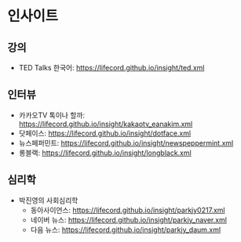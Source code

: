 # 인사이트  

## 강의
- TED Talks 한국어: https://lifecord.github.io/insight/ted.xml  

## 인터뷰
- 카카오TV 톡이나 할까: https://lifecord.github.io/insight/kakaotv_eanakim.xml  
- 닷페이스: https://lifecord.github.io/insight/dotface.xml  
- 뉴스페퍼민트: https://lifecord.github.io/insight/newspeppermint.xml
- 롱블랙: https://lifecord.github.io/insight/longblack.xml

## 심리학
- 박진영의 사회심리학  
  - 동아사이언스: https://lifecord.github.io/insight/parkjy0217.xml  
  - 네이버 뉴스: https://lifecord.github.io/insight/parkjy_naver.xml  
  - 다음 뉴스: https://lifecord.github.io/insight/parkjy_daum.xml  
